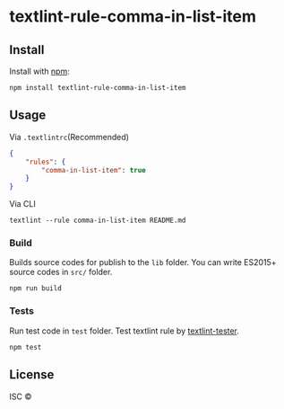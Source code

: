 # textlint-rule-comma-in-list-item



## Install

Install with [npm](https://www.npmjs.com/):

    npm install textlint-rule-comma-in-list-item

## Usage

Via `.textlintrc`(Recommended)

```json
{
    "rules": {
        "comma-in-list-item": true
    }
}
```

Via CLI

```
textlint --rule comma-in-list-item README.md
```

### Build

Builds source codes for publish to the `lib` folder.
You can write ES2015+ source codes in `src/` folder.

    npm run build

### Tests

Run test code in `test` folder.
Test textlint rule by [textlint-tester](https://github.com/textlint/textlint-tester).

    npm test

## License

ISC © 
